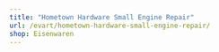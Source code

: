 ```yaml
---
title: "Hometown Hardware Small Engine Repair"
url: /evart/hometown-hardware-small-engine-repair/
shop: Eisenwaren
---
```

